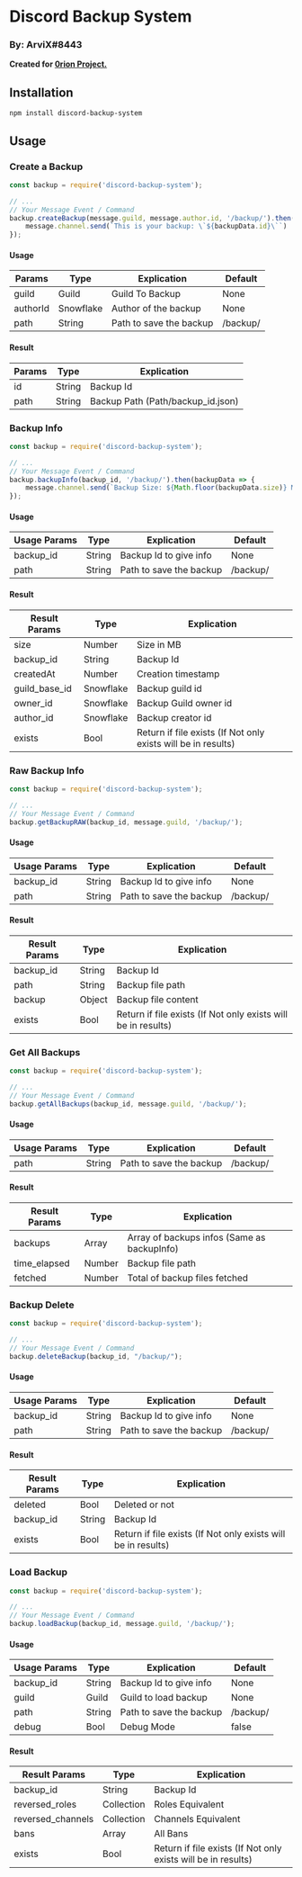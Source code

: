 # Discord Backup System
### By: ArviX#8443

**Created for [0rion Project.](https://discord.gg/RChBAj8Qep)**

## Installation
`npm install discord-backup-system`

## Usage

### Create a Backup
```js
const backup = require('discord-backup-system');

// ... 
// Your Message Event / Command
backup.createBackup(message.guild, message.author.id, '/backup/').then(backupData => {
    message.channel.send(`This is your backup: \`${backupData.id}\``)
});
```
#### Usage

| Params | Type | Explication | Default |
| ----- |------| ------- | ----- |
| guild | Guild | Guild To Backup | None |
| authorId | Snowflake | Author of the backup | None |
| path | String | Path to save the backup | /backup/ |

#### Result

| Params | Type | Explication | 
| ----- |------| ------- | 
| id | String | Backup Id | 
| path | String | Backup Path (Path/backup_id.json) |

### Backup Info
```js
const backup = require('discord-backup-system');

// ... 
// Your Message Event / Command
backup.backupInfo(backup_id, '/backup/').then(backupData => {
    message.channel.send(`Backup Size: ${Math.floor(backupData.size)} MB`)
});
```

#### Usage

| Usage Params | Type | Explication | Default |
| ----- |------| ------- | ----- |
| backup_id | String |  Backup Id to give info | None |
| path | String | Path to save the backup | /backup/ |

#### Result

| Result Params | Type | Explication | 
| ----- |------| ------- | 
| size | Number | Size in MB | 
| backup_id | String | Backup Id |
| createdAt | Number | Creation timestamp |
| guild_base_id | Snowflake | Backup guild id |
| owner_id | Snowflake | Backup Guild owner id |
| author_id | Snowflake | Backup creator id |
| exists | Bool | Return if file exists (If Not only exists will be in results) |

### Raw Backup Info
```js
const backup = require('discord-backup-system');

// ... 
// Your Message Event / Command
backup.getBackupRAW(backup_id, message.guild, '/backup/');
```

#### Usage

| Usage Params | Type | Explication | Default |
| ----- |------| ------- | ----- |
| backup_id | String |  Backup Id to give info | None |
| path | String | Path to save the backup | /backup/ |

#### Result

| Result Params | Type | Explication | 
| ----- |------| ------- |
| backup_id | String | Backup Id |
| path | String | Backup file path |
| backup | Object | Backup file content |
| exists | Bool | Return if file exists (If Not only exists will be in results) |

### Get All Backups
```js
const backup = require('discord-backup-system');

// ... 
// Your Message Event / Command
backup.getAllBackups(backup_id, message.guild, '/backup/');
```

#### Usage

| Usage Params | Type | Explication | Default |
| ----- |------| ------- | ----- |
| path | String | Path to save the backup | /backup/ |

#### Result

| Result Params | Type | Explication | 
| ----- |------| ------- |
| backups | Array | Array of backups infos (Same as backupInfo) |
| time_elapsed | Number | Backup file path |
| fetched | Number | Total of backup files fetched |


### Backup Delete
```js
const backup = require('discord-backup-system');

// ... 
// Your Message Event / Command
backup.deleteBackup(backup_id, "/backup/");
```

#### Usage

| Usage Params | Type | Explication | Default |
| ----- |------| ------- | ----- |
| backup_id | String |  Backup Id to give info | None |
| path | String | Path to save the backup | /backup/ |

#### Result

| Result Params | Type | Explication | 
| ----- |------| ------- | 
| deleted | Bool | Deleted or not | 
| backup_id | String | Backup Id |
| exists | Bool | Return if file exists (If Not only exists will be in results) |

### Load Backup
```js
const backup = require('discord-backup-system');

// ... 
// Your Message Event / Command
backup.loadBackup(backup_id, message.guild, '/backup/');
```

#### Usage

| Usage Params | Type | Explication | Default |
| ----- |------| ------- | ----- |
| backup_id | String |  Backup Id to give info | None |
| guild | Guild | Guild to load backup | None |
| path | String | Path to save the backup | /backup/ 
| debug | Bool | Debug Mode | false |

#### Result

| Result Params | Type | Explication | 
| ----- |------| ------- |
| backup_id | String | Backup Id |
| reversed_roles | Collection | Roles Equivalent |
| reversed_channels | Collection | Channels Equivalent |
| bans | Array | All Bans |
| exists | Bool | Return if file exists (If Not only exists will be in results) |

